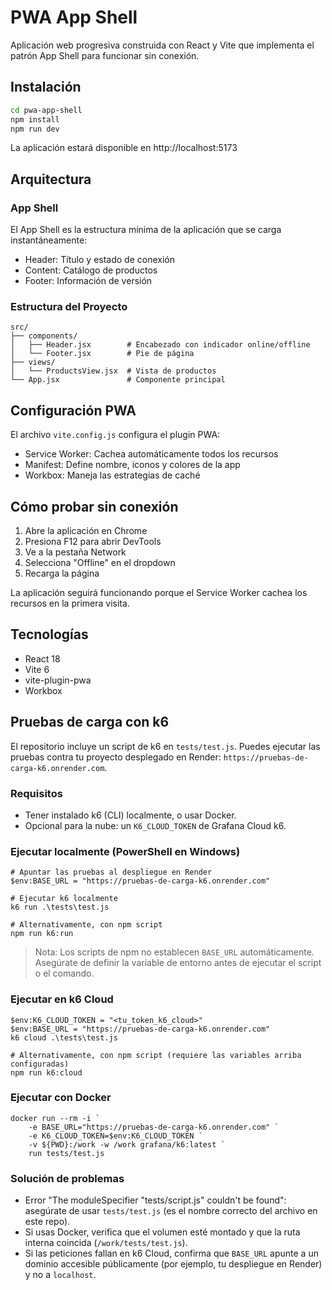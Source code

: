 # PWA App Shell

Aplicación web progresiva construida con React y Vite que implementa el patrón App Shell para funcionar sin conexión.

## Instalación

```bash
cd pwa-app-shell
npm install
npm run dev
```

La aplicación estará disponible en http://localhost:5173

## Arquitectura

### App Shell
El App Shell es la estructura mínima de la aplicación que se carga instantáneamente:

- Header: Título y estado de conexión
- Content: Catálogo de productos
- Footer: Información de versión

### Estructura del Proyecto
```
src/
├── components/
│   ├── Header.jsx        # Encabezado con indicador online/offline
│   └── Footer.jsx        # Pie de página
├── views/
│   └── ProductsView.jsx  # Vista de productos
└── App.jsx               # Componente principal
```

## Configuración PWA

El archivo `vite.config.js` configura el plugin PWA:

- Service Worker: Cachea automáticamente todos los recursos
- Manifest: Define nombre, iconos y colores de la app
- Workbox: Maneja las estrategias de caché

## Cómo probar sin conexión

1. Abre la aplicación en Chrome
2. Presiona F12 para abrir DevTools
3. Ve a la pestaña Network
4. Selecciona "Offline" en el dropdown
5. Recarga la página

La aplicación seguirá funcionando porque el Service Worker cachea los recursos en la primera visita.

## Tecnologías

- React 18
- Vite 6
- vite-plugin-pwa
- Workbox

## Pruebas de carga con k6

El repositorio incluye un script de k6 en `tests/test.js`. Puedes ejecutar las pruebas contra tu proyecto desplegado en Render: `https://pruebas-de-carga-k6.onrender.com`.

### Requisitos
- Tener instalado k6 (CLI) localmente, o usar Docker.
- Opcional para la nube: un `K6_CLOUD_TOKEN` de Grafana Cloud k6.

### Ejecutar localmente (PowerShell en Windows)

```pwsh
# Apuntar las pruebas al despliegue en Render
$env:BASE_URL = "https://pruebas-de-carga-k6.onrender.com"

# Ejecutar k6 localmente
k6 run .\tests\test.js

# Alternativamente, con npm script
npm run k6:run
```

> Nota: Los scripts de npm no establecen `BASE_URL` automáticamente. Asegúrate de definir la variable de entorno antes de ejecutar el script o el comando.

### Ejecutar en k6 Cloud

```pwsh
$env:K6_CLOUD_TOKEN = "<tu_token_k6_cloud>"
$env:BASE_URL = "https://pruebas-de-carga-k6.onrender.com"
k6 cloud .\tests\test.js

# Alternativamente, con npm script (requiere las variables arriba configuradas)
npm run k6:cloud
```

### Ejecutar con Docker

```pwsh
docker run --rm -i `
	-e BASE_URL="https://pruebas-de-carga-k6.onrender.com" `
	-e K6_CLOUD_TOKEN=$env:K6_CLOUD_TOKEN `
	-v ${PWD}:/work -w /work grafana/k6:latest `
	run tests/test.js
```

### Solución de problemas
- Error "The moduleSpecifier \"tests/script.js\" couldn't be found": asegúrate de usar `tests/test.js` (es el nombre correcto del archivo en este repo).
- Si usas Docker, verifica que el volumen esté montado y que la ruta interna coincida (`/work/tests/test.js`).
- Si las peticiones fallan en k6 Cloud, confirma que `BASE_URL` apunte a un dominio accesible públicamente (por ejemplo, tu despliegue en Render) y no a `localhost`.
